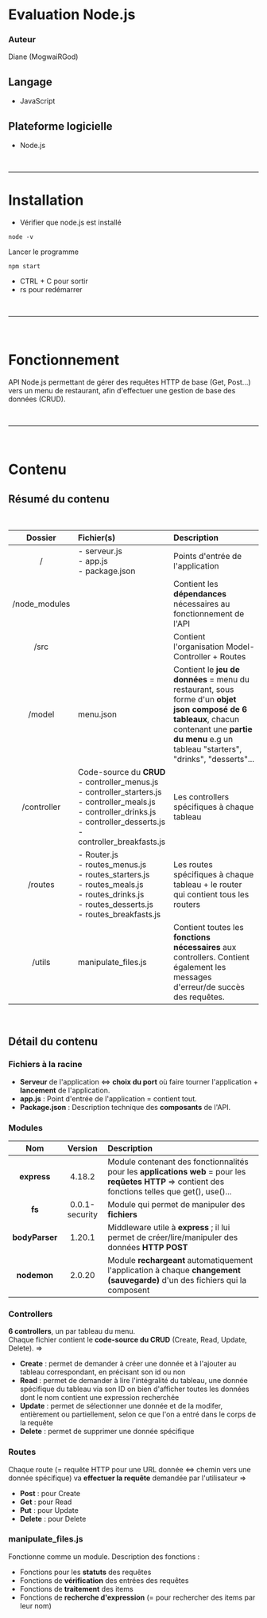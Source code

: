 Evaluation Node.js
===

### Auteur 
Diane (MogwaiRGod)  

## Langage  
* JavaScript  


## Plateforme logicielle
* Node.js  
<br>
<hr>

# Installation
* Vérifier que node.js est installé
```
node -v
```
Lancer le programme
```
npm start
```
* CTRL + C pour sortir  
* rs pour redémarrer

<br>
<hr>
<br>

# Fonctionnement
API Node.js permettant de gérer des requêtes HTTP de base (Get, Post...) vers un menu de restaurant, afin d'effectuer une gestion de base des données (CRUD).

<br>
<hr>
<br>  

# Contenu
Résumé du contenu
---

<br>

| Dossier | Fichier(s) | Description |
|:-------:|:----------------|:--------|
|/        |- serveur.js <br> - app.js <br> - package.json|Points d'entrée de l'application|
|/node_modules| |Contient les **dépendances** nécessaires au fonctionnement de l'API <br> |
|/src||Contient l'organisation Model-Controller + Routes|
|/model|menu.json|Contient le **jeu de données** = menu du restaurant, sous forme d'un **objet json composé de 6 tableaux**, chacun contenant une **partie du menu** e.g un tableau "starters", "drinks", "desserts"...|
|/controller|Code-source du **CRUD** <br> - controller_menus.js <br> - controller_starters.js <br> - controller_meals.js <br> - controller_drinks.js <br> - controller_desserts.js <br> - controller_breakfasts.js <br> |Les controllers spécifiques à chaque tableau|
|/routes|- Router.js <br> - routes_menus.js <br> - routes_starters.js <br> - routes_meals.js <br> - routes_drinks.js <br> - routes_desserts.js <br> - routes_breakfasts.js <br> |Les routes spécifiques à chaque tableau + le router qui contient tous les routers|
|/utils|manipulate_files.js|Contient toutes les **fonctions nécessaires** aux controllers. Contient également les messages d'erreur/de succès des requêtes.|

<br>

Détail du contenu
---

### Fichiers à la racine
* **Serveur** de l'application <=> **choix du port** où faire tourner l'application + **lancement** de l'application. <br> 
* **app.js** : Point d'entrée de l'application = contient tout. <br> 
*  **Package.json** : Description technique des **composants** de l'API.

### Modules

| Nom | Version | Description |
|:-------:|:----:|:--------|
|**express**|4.18.2|Module contenant des fonctionnalités pour les **applications web** = pour les **reqûetes HTTP** => contient des fonctions telles que get(), use()...|
|**fs**|0.0.1-security|Module qui permet de manipuler des **fichiers**|
|**bodyParser**|1.20.1|Middleware utile à **express** ; il lui permet de créer/lire/manipuler des données **HTTP POST**|
|**nodemon**|2.0.20|Module **rechargeant** automatiquement l'application à chaque **changement (sauvegarde)** d'un des fichiers qui la composent|

### Controllers
**6 controllers**, un par tableau du menu. <br>
Chaque fichier contient le **code-source du CRUD** (Create, Read, Update, Delete). =><br> 
* **Create** : permet de demander à créer une donnée et à l'ajouter au tableau correspondant, en précisant son id ou non
* **Read** : permet de demander à lire l'intégralité du tableau, une donnée spécifique du tableau via son ID on bien d'afficher toutes les données dont le nom contient une expression recherchée
* **Update** : permet de sélectionner une donnée et de la modifer, entièrement ou partiellement, selon ce que l'on a entré dans le corps de la requête
* **Delete** : permet de supprimer une donnée spécifique

### Routes
Chaque route (= requête HTTP pour une URL donnée <=> chemin vers une donnée spécifique) va **effectuer la requête** demandée par l'utilisateur =><br>
* **Post** : pour Create
* **Get** : pour Read
* **Put** : pour Update
* **Delete** : pour Delete  

### manipulate_files.js 
Fonctionne comme un module. Description des fonctions :
 * Fonctions pour les **statuts** des requêtes  
 * Fonctions de **vérification** des entrées des requêtes  
 * Fonctions de **traitement** des items  
 * Fonctions de **recherche d'expression** (= pour rechercher des items par leur nom)  
